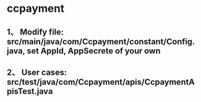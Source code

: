 # ccpayment

## 1、 Modify file: src/main/java/com/Ccpayment/constant/Config.java,  set AppId, AppSecrete of your own

## 2、 User cases: src/test/java/com/Ccpayment/apis/CcpaymentApisTest.java
   
